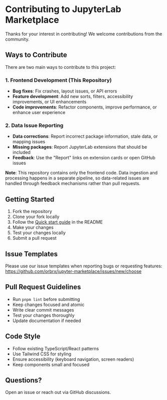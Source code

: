 # Contributing to JupyterLab Marketplace

Thanks for your interest in contributing! We welcome contributions from the community.

## Ways to Contribute

There are two main ways to contribute to this project:

### 1. Frontend Development (This Repository)
- **Bug fixes**: Fix crashes, layout issues, or API errors
- **Feature development**: Add new sorts, filters, accessibility improvements, or UI enhancements
- **Code improvements**: Refactor components, improve performance, or enhance user experience

### 2. Data Issue Reporting
- **Data corrections**: Report incorrect package information, stale data, or mapping issues
- **Missing packages**: Report JupyterLab extensions that should be included
- **Feedback**: Use the "Report" links on extension cards or open GitHub issues

**Note**: This repository contains only the frontend code. Data ingestion and processing happens in a separate pipeline, so data-related issues are handled through feedback mechanisms rather than pull requests.

## Getting Started

1. Fork the repository
2. Clone your fork locally
3. Follow the [Quick start guide](README.md#quick-start-local-dev) in the README
4. Make your changes
5. Test your changes locally
6. Submit a pull request

## Issue Templates

Please use our issue templates when reporting bugs or requesting features:
https://github.com/orbrx/jupyter-marketplace/issues/new/choose

## Pull Request Guidelines

- Run `pnpm lint` before submitting
- Keep changes focused and atomic
- Write clear commit messages
- Test your changes thoroughly
- Update documentation if needed

## Code Style

- Follow existing TypeScript/React patterns
- Use Tailwind CSS for styling
- Ensure accessibility (keyboard navigation, screen readers)
- Keep components small and focused

## Questions?

Open an issue or reach out via GitHub discussions.
